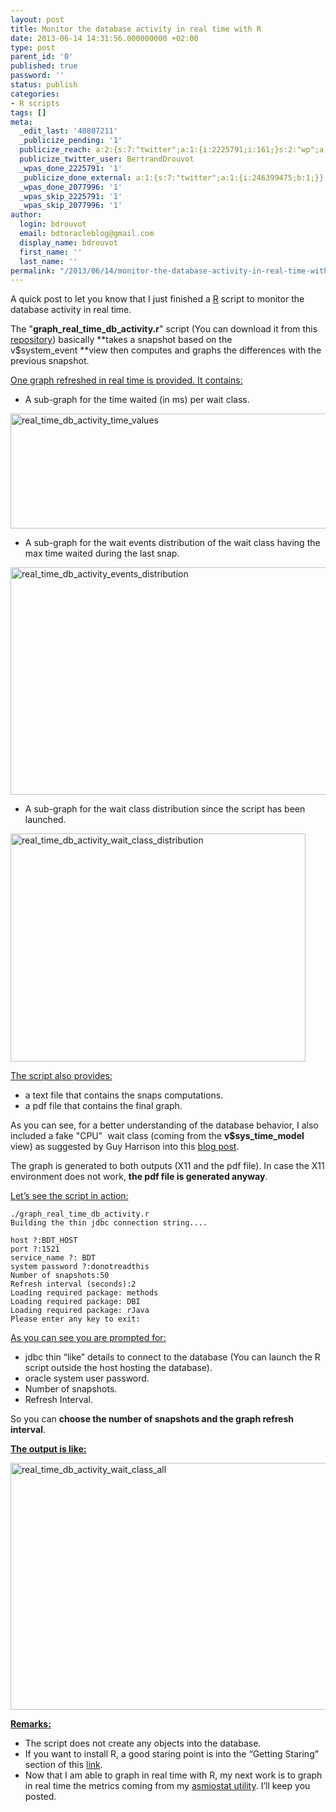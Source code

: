 ```yaml
---
layout: post
title: Monitor the database activity in real time with R
date: 2013-06-14 14:31:56.000000000 +02:00
type: post
parent_id: '0'
published: true
password: ''
status: publish
categories:
- R scripts
tags: []
meta:
  _edit_last: '40807211'
  _publicize_pending: '1'
  publicize_reach: a:2:{s:7:"twitter";a:1:{i:2225791;i:161;}s:2:"wp";a:1:{i:0;i:32;}}
  publicize_twitter_user: BertrandDrouvot
  _wpas_done_2225791: '1'
  _publicize_done_external: a:1:{s:7:"twitter";a:1:{i:246399475;b:1;}}
  _wpas_done_2077996: '1'
  _wpas_skip_2225791: '1'
  _wpas_skip_2077996: '1'
author:
  login: bdrouvot
  email: bdtoracleblog@gmail.com
  display_name: bdrouvot
  first_name: ''
  last_name: ''
permalink: "/2013/06/14/monitor-the-database-activity-in-real-time-with-r/"
---
```


A quick post to let you know that I just finished a [R](http://www.r-project.org/) script to monitor the database activity in real time.

The "**graph\_real\_time\_db\_activity.r**" script (You can download it from this [repository](https://docs.google.com/folder/d/0B7Jf_4JdsptpRHdyOWk1VTdUdEU/edit "Perl Scripts Shared Directory")) basically **takes a snapshot based on the v$system\_event **view then computes and graphs the differences with the previous snapshot.

<span style="text-decoration:underline;">One graph refreshed in real time is provided. It contains:</span>

-   A sub-graph for the time waited (in ms) per wait class.

[<img src="{{ site.baseurl }}/assets/images/real_time_db_activity_time_values.png" class="aligncenter size-full wp-image-1085" width="620" height="184" alt="real_time_db_activity_time_values" />](http://bdrouvot.files.wordpress.com/2013/06/real_time_db_activity_time_values.png)

-   A sub-graph for the wait events distribution of the wait class having the max time waited during the last snap.

[<img src="{{ site.baseurl }}/assets/images/real_time_db_activity_events_distribution.png" class="aligncenter size-full wp-image-1086" width="526" height="364" alt="real_time_db_activity_events_distribution" />](http://bdrouvot.files.wordpress.com/2013/06/real_time_db_activity_events_distribution.png)

-   A sub-graph for the wait class distribution since the script has been launched.

[<img src="{{ site.baseurl }}/assets/images/real_time_db_activity_wait_class_distribution.png" class="aligncenter size-full wp-image-1087" width="472" height="365" alt="real_time_db_activity_wait_class_distribution" />](http://bdrouvot.files.wordpress.com/2013/06/real_time_db_activity_wait_class_distribution.png)

<span style="text-decoration:underline;">The script also provides:</span>

-   a text file that contains the snaps computations.
-   a pdf file that contains the final graph.

As you can see, for a better understanding of the database behavior, I also included a fake "CPU"  wait class (coming from the **v$sys\_time\_model** view) as suggested by Guy Harrison into this [blog post](http://guyharrison.typepad.com/oracleguy/2006/09/10g_time_model_.html).

The graph is generated to both outputs (X11 and the pdf file). In case the X11 environment does not work, **the pdf file is generated anyway**.

<span style="text-decoration:underline;">Let’s see the script in action:</span>

    ./graph_real_time_db_activity.r
    Building the thin jdbc connection string....

    host ?:BDT_HOST
    port ?:1521
    service_name ?: BDT
    system password ?:donotreadthis
    Number of snapshots:50
    Refresh interval (seconds):2
    Loading required package: methods
    Loading required package: DBI
    Loading required package: rJava
    Please enter any key to exit:

<span style="text-decoration:underline;">As you can see you are prompted for:</span>

-   jdbc thin “like” details to connect to the database (You can launch the R script outside the host hosting the database).
-   oracle system user password.
-   Number of snapshots.
-   Refresh Interval.

So you can **choose the number of snapshots and the graph refresh interval**.

<span style="text-decoration:underline;">**The output is like:**</span>

[<img src="{{ site.baseurl }}/assets/images/real_time_db_activity_wait_class_all.png" class="aligncenter size-full wp-image-1090" width="620" height="395" alt="real_time_db_activity_wait_class_all" />](http://bdrouvot.files.wordpress.com/2013/06/real_time_db_activity_wait_class_all.png)

<span style="text-decoration:underline;">**Remarks:**</span>

-   The script does not create any objects into the database.
-   If you want to install R, a good staring point is into the “Getting Staring” section of this [link](http://www.r-project.org/).
-   Now that I am able to graph in real time with R, my next work is to graph in real time the metrics coming from my [asmiostat utility](http://bdrouvot.wordpress.com/2013/02/15/asm-io-statistics-utility/ "ASM I/O Statistics Utility"). I’ll keep you posted.
